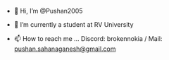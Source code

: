 - 👋 Hi, I’m @Pushan2005

  
- 🌱 I’m currently a student at RV University

- 📫 How to reach me ...
      Discord: brokennokia /
      Mail: pushan.sahanaganesh@gmail.com
